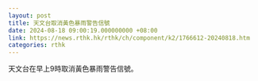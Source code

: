 ```yaml
---
layout: post
title: 天文台取消黃色暴雨警告信號
date: 2024-08-18 09:00:19.000000000 +08:00
link: https://news.rthk.hk/rthk/ch/component/k2/1766612-20240818.htm
categories: rthk
---
```


天文台在早上9時取消黃色暴雨警告信號。
